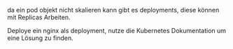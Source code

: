 da ein pod objekt nicht skalieren kann gibt es deployments, diese können mit Replicas Arbeiten.

Deploye ein nginx als deployment, nutze die Kubernetes Dokumentation um eine Lösung zu finden.
